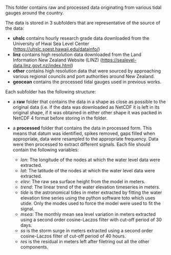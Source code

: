 This folder contains raw and processed data originating from various tidal gauges around the country.

The data is stored in 3 subfolders that are representative of the source of the data:
- **uhslc** contains hourly research grade data downloaded from the University of Hwai Sea Level Center (https://uhslc.soest.hawaii.edu/datainfo/)
- **linz** contains high resolution data downloaded from the Land Information New Zealand Website (LINZ) (https://sealevel-data.linz.govt.nz/index.html)
- **other** contains high resolution data that were sourced by approaching various regional councils and port authorities around New Zealand.
- **geocean** contains the processed tidal gauges used in previous works.

Each subfolder has the following structure:
- a **raw** folder that contains the data in a shape as close as possible to the original data (i.e. if the data was downloaded as NetCDF it is left in its original shape, if it was obtained in either other shape it was packed in NetCDF 4 format before storing in the folder.
- a **processed** folder that contains the data in processed form. This means that datum was identified, spikes removed, gaps filled when appropriate, data were resampled to the appropriate frequency. Data were then processed to extract different signals. Each file should contain the following variables:

   * *lon*: The longitude of the nodes at which the water level data were extracted.
   * *lat*: The latitude of the nodes at which the water level data were extracted.
   * *elev*: The raw sea surface height from the model in meters.
   * *trend*: The linear trend of the water elevation timeseries in meters.
   * *tide* is the astronomical tides in meter extracted by fitting the water elevation time series using the python software toto which uses utide. Only the modes used to force the model were used to fit the signal.
   * *msea*: The monthly mean sea level variation in meters extracted using a second order cosine-Laczos filter with cut-off period of 30 days.
   * *ss* is the storm surge in meters extracted using a second order cosine-Laczos filter of cut-off period of 40 hours.
   * *res* is the residual in meters left after filetring out all the other components.
